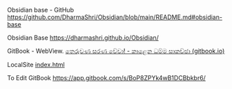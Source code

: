 Obsidian base - GitHub
https://github.com/DharmaShri/Obsidian/blob/main/README.md#obsidian-base


Obsidian Base
https://dharmashri.github.io/Obsidian/


GitBook - WebView.
[තෙරුවණ සරණ වේවා! - කාළෙන ධම්ම සාකච්ඡා (gitbook.io)](https://dharmasri2017.gitbook.io/undefined-2/)

LocalSite
[index.html](file:///F:/xampp/htdocs/test/v2/index.html)

To Edit GitBook
https://app.gitbook.com/s/BoP8ZPYk4wB1DCBbkbr6/

